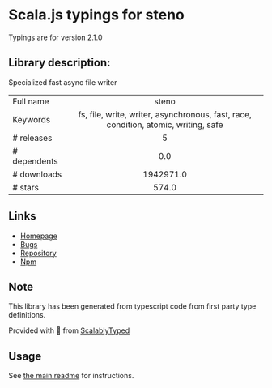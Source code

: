 
# Scala.js typings for steno

Typings are for version 2.1.0

## Library description:
Specialized fast async file writer

|                    |                 |
| ------------------ | :-------------: |
| Full name          | steno |
| Keywords           | fs, file, write, writer, asynchronous, fast, race, condition, atomic, writing, safe |
| # releases         | 5 |
| # dependents       | 0.0 |
| # downloads        | 1942971.0 |
| # stars            | 574.0 |

## Links
- [Homepage](https://github.com/typicode/steno)
- [Bugs](https://github.com/typicode/steno/issues)
- [Repository](https://github.com/typicode/steno)
- [Npm](https://www.npmjs.com/package/steno)
    


## Note
This library has been generated from typescript code from first party type definitions.

Provided with :purple_heart: from [ScalablyTyped](https://github.com/oyvindberg/ScalablyTyped)

## Usage
See [the main readme](../../readme.md) for instructions.


